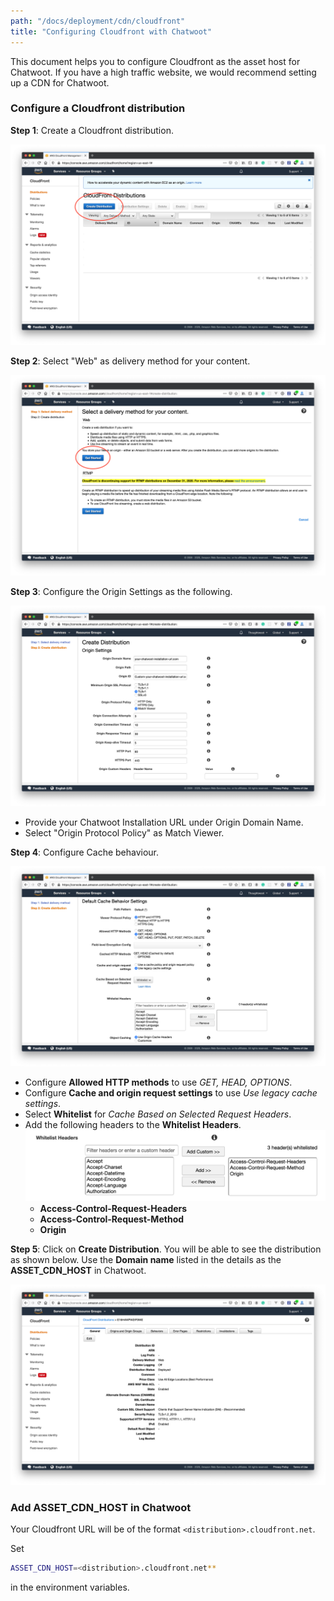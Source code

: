 ```yaml
---
path: "/docs/deployment/cdn/cloudfront"
title: "Configuring Cloudfront with Chatwoot"
---
```


This document helps you to configure Cloudfront as the asset host for Chatwoot. If you have a high traffic website, we would recommend setting up a CDN for Chatwoot.

### Configure a Cloudfront distribution

**Step 1**: Create a Cloudfront distribution.

![create-distribution](./images/cloudfront/create-distribution.png)

**Step 2**: Select "Web" as delivery method for your content.

![web-delivery-method](./images/cloudfront/web-delivery-method.png)

**Step 3**: Configure the Origin Settings as the following.

![origin-settings](./images/cloudfront/origin-settings.png)

- Provide your Chatwoot Installation URL under Origin Domain Name.
- Select "Origin Protocol Policy" as Match Viewer.

**Step 4**: Configure Cache behaviour.

![cache-behaviour](./images/cloudfront/cache-behaviour.png)

- Configure **Allowed HTTP methods** to use *GET, HEAD, OPTIONS*.
- Configure **Cache and origin request settings** to use *Use legacy cache settings*.
- Select **Whitelist** for *Cache Based on Selected Request Headers*.
- Add the following headers to the **Whitelist Headers**.
![extra-headers](./images/cloudfront/extra-headers.png)
  - **Access-Control-Request-Headers**
  - **Access-Control-Request-Method**
  - **Origin**

**Step 5**: Click on **Create Distribution**. You will be able to see the distribution as shown below. Use the **Domain name** listed in the details as the **ASSET_CDN_HOST** in Chatwoot.

![cdn-distribution-settings](./images/cloudfront/cdn-distribution-settings.png)

### Add ASSET_CDN_HOST in Chatwoot

Your Cloudfront URL will be of the format `<distribution>.cloudfront.net`.

Set

```bash
ASSET_CDN_HOST=<distribution>.cloudfront.net**
```

in the environment variables.
